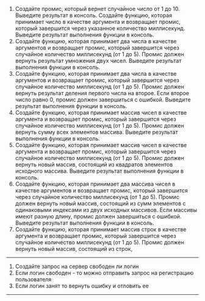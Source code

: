 1. Создайте промис, который вернет случайное число от 1 до 10. Выведите результат в консоль.
   Создайте функцию, которая принимает число в качестве аргумента и возвращает промис, который завершится через указанное количество миллисекунд. Выведите результат выполнения функции в консоль.
1. Создайте функцию, которая принимает два числа в качестве аргументов и возвращает промис, который завершится через случайное количество миллисекунд (от 1 до 5). Промис должен вернуть результат умножения двух чисел. Выведите результат выполнения функции в консоль.
1. Создайте функцию, которая принимает два числа в качестве аргументов и возвращает промис, который завершится через случайное количество миллисекунд (от 1 до 5). Промис должен вернуть результат деления первого числа на второе. Если второе число равно 0, промис должен завершиться с ошибкой. Выведите результат выполнения функции в консоль.
1. Создайте функцию, которая принимает массив чисел в качестве аргумента и возвращает промис, который завершится через случайное количество миллисекунд (от 1 до 5). Промис должен вернуть сумму всех элементов массива. Выведите результат выполнения функции в консоль.
1. Создайте функцию, которая принимает массив чисел в качестве аргумента и возвращает промис, который завершится через случайное количество миллисекунд (от 1 до 5). Промис должен вернуть новый массив, состоящий из квадратов элементов исходного массива. Выведите результат выполнения функции в консоль.
1. Создайте функцию, которая принимает два массива чисел в качестве аргументов и возвращает промис, который завершится через случайное количество миллисекунд (от 1 до 5). Промис должен вернуть новый массив, состоящий из сумм элементов с одинаковыми индексами из двух исходных массивов. Если массивы имеют разную длину, промис должен завершиться с ошибкой. Выведите результат выполнения функции в консоль.
1. Создайте функцию, которая принимает массив строк в качестве аргумента и возвращает промис, который завершится через случайное количество миллисекунд (от 1 до 5). Промис должен вернуть новый массив, состоящий из строк,

---

1. Создайте запрос на сервер свободен ли логин
1. Если логин свободен - то можно отправить запрос на регистрацию пользователя
1. Если логин занят то вернуть ошибку и отловить ее

---
